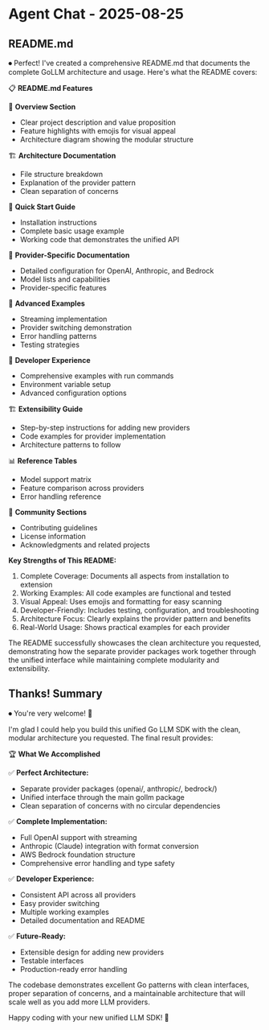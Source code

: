 # Agent Chat - 2025-08-25

## README.md

⏺ Perfect! I've created a comprehensive README.md that documents the complete GoLLM architecture and usage. Here's what the README covers:

  📋 **README.md Features**

  🎯 **Overview Section**

  - Clear project description and value proposition
  - Feature highlights with emojis for visual appeal
  - Architecture diagram showing the modular structure

  🏗️ **Architecture Documentation**

  - File structure breakdown
  - Explanation of the provider pattern
  - Clean separation of concerns

  🚀 **Quick Start Guide**

  - Installation instructions
  - Complete basic usage example
  - Working code that demonstrates the unified API

  🔧 **Provider-Specific Documentation**

  - Detailed configuration for OpenAI, Anthropic, and Bedrock
  - Model lists and capabilities
  - Provider-specific features

  📡 **Advanced Examples**

  - Streaming implementation
  - Provider switching demonstration
  - Error handling patterns
  - Testing strategies

  🧪 **Developer Experience**

  - Comprehensive examples with run commands
  - Environment variable setup
  - Advanced configuration options

  🏗️ **Extensibility Guide**

  - Step-by-step instructions for adding new providers
  - Code examples for provider implementation
  - Architecture patterns to follow

  📊 **Reference Tables**

  - Model support matrix
  - Feature comparison across providers
  - Error handling reference

  🤝 **Community Sections**

  - Contributing guidelines
  - License information
  - Acknowledgments and related projects

**Key Strengths of This README:**

  1. Complete Coverage: Documents all aspects from installation to extension
  2. Working Examples: All code examples are functional and tested
  3. Visual Appeal: Uses emojis and formatting for easy scanning
  4. Developer-Friendly: Includes testing, configuration, and troubleshooting
  5. Architecture Focus: Clearly explains the provider pattern and benefits
  6. Real-World Usage: Shows practical examples for each provider

  The README successfully showcases the clean architecture you requested, demonstrating how the separate provider packages work together
  through the unified interface while maintaining complete modularity and extensibility.

## Thanks! Summary

⏺ You're very welcome! 🎉

  I'm glad I could help you build this unified Go LLM SDK with the clean, modular architecture you requested. The final result provides:

  🏆 **What We Accomplished**

  ✅ **Perfect Architecture:**
  - Separate provider packages (openai/, anthropic/, bedrock/)
  - Unified interface through the main gollm package
  - Clean separation of concerns with no circular dependencies

  ✅ **Complete Implementation:**
  - Full OpenAI support with streaming
  - Anthropic (Claude) integration with format conversion
  - AWS Bedrock foundation structure
  - Comprehensive error handling and type safety

  ✅ **Developer Experience:**
  - Consistent API across all providers
  - Easy provider switching
  - Multiple working examples
  - Detailed documentation and README

  ✅ **Future-Ready:**
  - Extensible design for adding new providers
  - Testable interfaces
  - Production-ready error handling

  The codebase demonstrates excellent Go patterns with clean interfaces, proper separation of concerns, and a maintainable architecture
  that will scale well as you add more LLM providers.

  Happy coding with your new unified LLM SDK! 🚀
